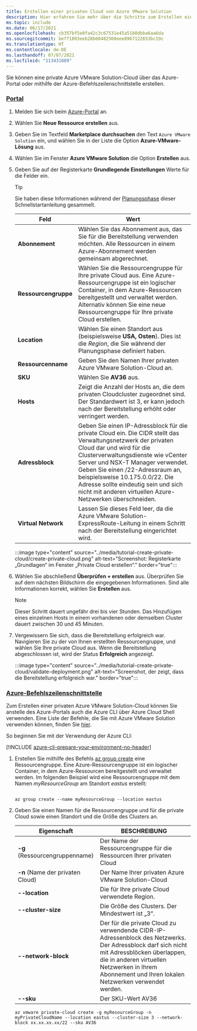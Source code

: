 ```yaml
---
title: Erstellen einer privaten Cloud von Azure VMware Solution
description: Hier erfahren Sie mehr über die Schritte zum Erstellen einer privaten Azure VMware Solution-Cloud über das Azure-Portal.
ms.topic: include
ms.date: 06/17/2021
ms.openlocfilehash: cb357bf5e0fa42c3c67531e45a51b8dbba6aa6da
ms.sourcegitcommit: beff1803eeb28b60482560eee8967122653bc19c
ms.translationtype: HT
ms.contentlocale: de-DE
ms.lasthandoff: 07/07/2021
ms.locfileid: "113431089"
---
```

<!-- Used in deploy-azure-vmware-solution.md and tutorial-create-private-cloud.md -->

Sie können eine private Azure VMware Solution-Cloud über das Azure-Portal oder mithilfe der Azure-Befehlszeilenschnittstelle erstellen.


### <a name="portal"></a>[Portal](#tab/azure-portal)

1. Melden Sie sich beim [Azure-Portal](https://portal.azure.com) an.

1. Wählen Sie **Neue Ressource erstellen** aus. 

1. Geben Sie im Textfeld **Marketplace durchsuchen** den Text `Azure VMware Solution` ein, und wählen Sie in der Liste die Option **Azure-VMware-Lösung** aus. 

1. Wählen Sie im Fenster **Azure VMware Solution** die Option **Erstellen** aus.

1. Geben Sie auf der Registerkarte **Grundlegende Einstellungen** Werte für die Felder ein. 

   >[!TIP]
   >Sie haben diese Informationen während der [Planungsphase](../production-ready-deployment-steps.md) dieser Schnellstartanleitung gesammelt.

   | Feld   | Wert  |
   | ---| --- |
   | **Abonnement** | Wählen Sie das Abonnement aus, das Sie für die Bereitstellung verwenden möchten. Alle Ressourcen in einem Azure-Abonnement werden gemeinsam abgerechnet.|
   | **Ressourcengruppe** | Wählen Sie die Ressourcengruppe für Ihre private Cloud aus. Eine Azure-Ressourcengruppe ist ein logischer Container, in dem Azure-Ressourcen bereitgestellt und verwaltet werden. Alternativ können Sie eine neue Ressourcengruppe für Ihre private Cloud erstellen. |
   | **Location** | Wählen Sie einen Standort aus (beispielsweise **USA, Osten**). Dies ist die *Region*, die Sie während der Planungsphase definiert haben. |
   | **Ressourcenname** | Geben Sie den Namen Ihrer privaten Azure VMware Solution-Cloud an. |
   | **SKU** | Wählen Sie **AV36** aus. |
   | **Hosts** | Zeigt die Anzahl der Hosts an, die dem privaten Cloudcluster zugeordnet sind. Der Standardwert ist 3, er kann jedoch nach der Bereitstellung erhöht oder verringert werden.  |
   | **Adressblock** | Geben Sie einen IP-Adressblock für die private Cloud ein.  Die CIDR stellt das Verwaltungsnetzwerk der privaten Cloud dar und wird für die Clusterverwaltungsdienste wie vCenter Server und NSX-T Manager verwendet. Geben Sie einen /22-Adressraum an, beispielsweise 10.175.0.0/22.  Die Adresse sollte eindeutig sein und sich nicht mit anderen virtuellen Azure-Netzwerken überschneiden. |
   | **Virtual Network** | Lassen Sie dieses Feld leer, da die Azure VMware Solution-ExpressRoute-Leitung in einem Schritt nach der Bereitstellung eingerichtet wird.   |

   :::image type="content" source="../media/tutorial-create-private-cloud/create-private-cloud.png" alt-text="Screenshot: Registerkarte „Grundlagen“ im Fenster „Private Cloud erstellen“." border="true":::

1. Wählen Sie abschließend **Überprüfen + erstellen** aus. Überprüfen Sie auf dem nächsten Bildschirm die eingegebenen Informationen. Sind alle Informationen korrekt, wählen Sie **Erstellen** aus.

   > [!NOTE]
   > Dieser Schritt dauert ungefähr drei bis vier Stunden. Das Hinzufügen eines einzelnen Hosts in einem vorhandenen oder demselben Cluster dauert zwischen 30 und 45 Minuten.

1. Vergewissern Sie sich, dass die Bereitstellung erfolgreich war. Navigieren Sie zu der von Ihnen erstellten Ressourcengruppe, und wählen Sie Ihre private Cloud aus.  Wenn die Bereitstellung abgeschlossen ist, wird der Status **Erfolgreich** angezeigt. 

   :::image type="content" source="../media/tutorial-create-private-cloud/validate-deployment.png" alt-text="Screenshot, der zeigt, dass die Bereitstellung erfolgreich war." border="true":::


### <a name="azure-cli"></a>[Azure-Befehlszeilenschnittstelle](#tab/azure-cli)
Zum Erstellen einer privaten Azure VMware Solution-Cloud können Sie anstelle des Azure-Portals auch die Azure CLI über Azure Cloud Shell verwenden. Eine Liste der Befehle, die Sie mit Azure VMware Solution verwenden können, finden Sie [hier](/cli/azure/ext/vmware/vmware).

So beginnen Sie mit der Verwendung der Azure CLI:

[!INCLUDE [azure-cli-prepare-your-environment-no-header](../../../includes/azure-cli-prepare-your-environment-no-header.md)]


1. Erstellen Sie mithilfe des Befehls [az group create](/cli/azure/group) eine Ressourcengruppe. Eine Azure-Ressourcengruppe ist ein logischer Container, in dem Azure-Ressourcen bereitgestellt und verwaltet werden. Im folgenden Beispiel wird eine Ressourcengruppe mit dem Namen *myResourceGroup* am Standort *eastus* erstellt:

   ```azurecli-interactive
   
   az group create --name myResourceGroup --location eastus
   ```

2. Geben Sie einen Namen für die Ressourcengruppe und für die private Cloud sowie einen Standort und die Größe des Clusters an.

   | Eigenschaft  | BESCHREIBUNG  |
   | --------- | ------------ |
   | **-g** (Ressourcengruppenname)     | Der Name der Ressourcengruppe für die Ressourcen Ihrer privaten Cloud        |
   | **-n** (Name der privaten Cloud)     | Der Name Ihrer privaten Azure VMware Solution-Cloud        |
   | **--location**     | Die für Ihre private Cloud verwendete Region.         |
   | **--cluster-size**     | Die Größe des Clusters. Der Mindestwert ist „3“.         |
   | **--network-block**     | Der für die private Cloud zu verwendende CIDR-IP-Adressenblock des Netzwerks. Der Adressblock darf sich nicht mit Adressblöcken überlappen, die in anderen virtuellen Netzwerken in Ihrem Abonnement und Ihren lokalen Netzwerken verwendet werden.        |
   | **--sku** | Der SKU-Wert AV36 |

   ```azurecli-interactive 
   az vmware private-cloud create -g myResourceGroup -n myPrivateCloudName --location eastus --cluster-size 3 --network-block xx.xx.xx.xx/22 --sku AV36
   ```
